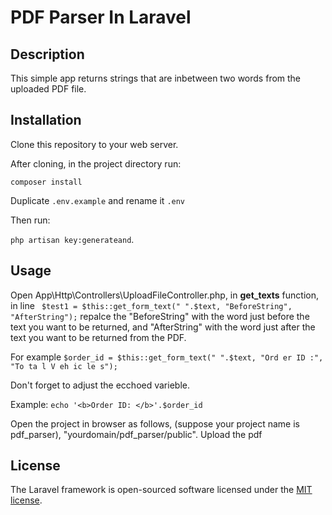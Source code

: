 # PDF Parser In Laravel

## Description 

This simple app returns strings that are inbetween two words from the uploaded PDF file.

## Installation

Clone this repository to your web server.

After cloning, in the project directory run:

```composer install```

Duplicate ```.env.example``` and rename it ```.env```

Then run:

```php artisan key:generateand```.  

## Usage

Open App\Http\Controllers\UploadFileController.php, in <b>get_texts</b> function, in line
``` $test1 = $this::get_form_text(" ".$text, "BeforeString", "AfterString");```
 repalce the "BeforeString" with the word just before the text you want to be returned, and "AfterString" with the word just after the text you want to be returned from the PDF. 

For example
 ```$order_id = $this::get_form_text(" ".$text, "Ord er ID :", "To ta l V eh ic le s");```

Don't forget to adjust the ecchoed varieble. 

Example:
```echo '<b>Order ID: </b>'.$order_id```

Open the  project in browser as follows, (suppose your project name is pdf_parser), "yourdomain/pdf_parser/public". Upload the pdf 

## License

The Laravel framework is open-sourced software licensed under the [MIT license](https://opensource.org/licenses/MIT).
